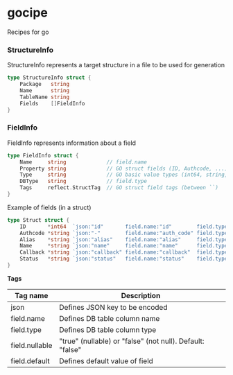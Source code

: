 # gocipe
Recipes for go


### StructureInfo

StructureInfo represents a target structure in a file to be used for generation

```go
type StructureInfo struct {
	Package   string
	Name      string
	TableName string
	Fields    []FieldInfo
}
```

### FieldInfo

FieldInfo represents information about a field

```go
type FieldInfo struct {
	Name     string				// field.name
	Property string				// GO struct fields (ID, Authcode, ...)
	Type     string				// GO basic value types (int64, string, ...) or custom types
	DBType   string				// field.type
	Tags     reflect.StructTag  // GO struct field tags (between ``)
}
```

Example of fields (in a struct)

```go
type Struct struct {
    ID       *int64  `json:"id"       field.name:"id"        field.type:"serial"`
    Authcode *string `json:"-"        field.name:"auth_code" field.type:"varchar(128)"`
    Alias    *string `json:"alias"    field.name:"alias"     field.type:"varchar(32)"`
    Name     *string `json:"name"     field.name:"name"      field.type:"varchar(255)"`
    Callback *string `json:"callback" field.name:"callback"  field.type:"varchar(255)"`
    Status   *string `json:"status"   field.name:"status"    field.type:"char(1)"`
}
```

**Tags**

Tag name          | Description
------------------|-----------------------------------------------------
json              | Defines JSON key to be encoded
field.name        | Defines DB table column name
field.type        | Defines DB table column type
field.nullable    | "true" (nullable) or "false" (not null). Default: "false"
field.default     | Defines default value of field
